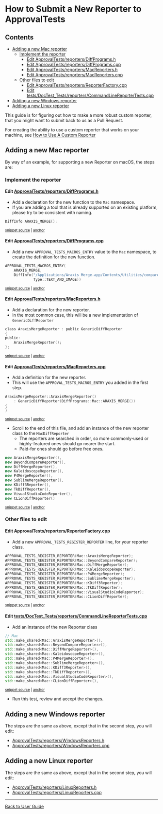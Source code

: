 <a id="top"></a>

# How to Submit a New Reporter to ApprovalTests

<!-- toc -->
## Contents

  * [Adding a new Mac reporter](#adding-a-new-mac-reporter)
    * [Implement the reporter](#implement-the-reporter)
      * [Edit ApprovalTests/reporters/DiffPrograms.h](#edit-approvaltestsreportersdiffprogramsh)
      * [Edit ApprovalTests/reporters/DiffPrograms.cpp](#edit-approvaltestsreportersdiffprogramscpp)
      * [Edit ApprovalTests/reporters/MacReporters.h](#edit-approvaltestsreportersmacreportersh)
      * [Edit ApprovalTests/reporters/MacReporters.cpp](#edit-approvaltestsreportersmacreporterscpp)
    * [Other files to edit](#other-files-to-edit)
      * [Edit ApprovalTests/reporters/ReporterFactory.cpp](#edit-approvaltestsreportersreporterfactorycpp)
      * [Edit tests/DocTest_Tests/reporters/CommandLineReporterTests.cpp](#edit-testsdoctest_testsreporterscommandlinereportertestscpp)
  * [Adding a new Windows reporter](#adding-a-new-windows-reporter)
  * [Adding a new Linux reporter](#adding-a-new-linux-reporter)<!-- endToc -->

This guide is for figuring out how to make a more robust custom reporter, that you might want to submit back to us as a Pull Request.

For creating the ability to use a custom reporter that works on your machine, see [How to Use A Custom Reporter](/doc/how_tos/UseACustomReporter.md#top)

## Adding a new Mac reporter

By way of an example, for supporting a new Reporter on macOS, the steps are:

### Implement the reporter

#### Edit [ApprovalTests/reporters/DiffPrograms.h](https://github.com/approvals/ApprovalTests.cpp/blob/master/ApprovalTests/reporters/DiffPrograms.h)

* Add a declaration for the new function to the `Mac` namespace.
* If you are adding a tool that is already supported on an existing platform, please try to be consistent with naming.

<!-- snippet: add_reporter_macro_header -->
<a id='snippet-add_reporter_macro_header'></a>
```h
DiffInfo ARAXIS_MERGE();
```
<sup><a href='/ApprovalTests/reporters/DiffPrograms.h#L13-L15' title='Snippet source file'>snippet source</a> | <a href='#snippet-add_reporter_macro_header' title='Start of snippet'>anchor</a></sup>
<!-- endSnippet -->

#### Edit [ApprovalTests/reporters/DiffPrograms.cpp](https://github.com/approvals/ApprovalTests.cpp/blob/master/ApprovalTests/reporters/DiffPrograms.cpp)

* Add a new `APPROVAL_TESTS_MACROS_ENTRY` value to the `Mac` namespace, to create the definition for the new function.

<!-- snippet: add_reporter_macro_implementation -->
<a id='snippet-add_reporter_macro_implementation'></a>
```cpp
APPROVAL_TESTS_MACROS_ENTRY(
    ARAXIS_MERGE,
    DiffInfo("/Applications/Araxis Merge.app/Contents/Utilities/compare",
             Type::TEXT_AND_IMAGE))
```
<sup><a href='/ApprovalTests/reporters/DiffPrograms.cpp#L24-L29' title='Snippet source file'>snippet source</a> | <a href='#snippet-add_reporter_macro_implementation' title='Start of snippet'>anchor</a></sup>
<!-- endSnippet -->

#### Edit [ApprovalTests/reporters/MacReporters.h](https://github.com/approvals/ApprovalTests.cpp/blob/master/ApprovalTests/reporters/MacReporters.h)

* Add a declaration for the new reporter.
* In the most common case, this will be a new implementation of `GenericDiffReporter`

<!-- snippet: add_reporter_class_header -->
<a id='snippet-add_reporter_class_header'></a>
```h
class AraxisMergeReporter : public GenericDiffReporter
{
public:
    AraxisMergeReporter();
};
```
<sup><a href='/ApprovalTests/reporters/MacReporters.h#L16-L22' title='Snippet source file'>snippet source</a> | <a href='#snippet-add_reporter_class_header' title='Start of snippet'>anchor</a></sup>
<!-- endSnippet -->

#### Edit [ApprovalTests/reporters/MacReporters.cpp](https://github.com/approvals/ApprovalTests.cpp/blob/master/ApprovalTests/reporters/MacReporters.cpp)

* Add a definition for the new reporter.
* This will use the `APPROVAL_TESTS_MACROS_ENTRY` you added in the first step.

<!-- snippet: add_reporter_class_implementation -->
<a id='snippet-add_reporter_class_implementation'></a>
```cpp
AraxisMergeReporter::AraxisMergeReporter()
    : GenericDiffReporter(DiffPrograms::Mac::ARAXIS_MERGE())
{
}
```
<sup><a href='/ApprovalTests/reporters/MacReporters.cpp#L14-L19' title='Snippet source file'>snippet source</a> | <a href='#snippet-add_reporter_class_implementation' title='Start of snippet'>anchor</a></sup>
<!-- endSnippet -->

* Scroll to the end of this file, and add an instance of the new reporter class to the `MacDiffReporter`
    * The reporters are searched in order, so more commonly-used or highly-featured ones should go nearer the start.
    * Paid-for ones should go before free ones.

<!-- snippet: mac_diff_reporters -->
<a id='snippet-mac_diff_reporters'></a>
```cpp
new AraxisMergeReporter(),
new BeyondCompareReporter(),
new DiffMergeReporter(),
new KaleidoscopeReporter(),
new P4MergeReporter(),
new SublimeMergeReporter(),
new KDiff3Reporter(),
new TkDiffReporter(),
new VisualStudioCodeReporter(),
new CLionDiffReporter()
```
<sup><a href='/ApprovalTests/reporters/MacReporters.cpp#L63-L74' title='Snippet source file'>snippet source</a> | <a href='#snippet-mac_diff_reporters' title='Start of snippet'>anchor</a></sup>
<!-- endSnippet -->


### Other files to edit

#### Edit [ApprovalTests/reporters/ReporterFactory.cpp](https://github.com/approvals/ApprovalTests.cpp/blob/master/ApprovalTests/reporters/ReporterFactory.cpp)

* Add a new `APPROVAL_TESTS_REGISTER_REPORTER` line, for your reporter class.

<!-- snippet: register_reporter_with_factory -->
<a id='snippet-register_reporter_with_factory'></a>
```cpp
APPROVAL_TESTS_REGISTER_REPORTER(Mac::AraxisMergeReporter);
APPROVAL_TESTS_REGISTER_REPORTER(Mac::BeyondCompareReporter);
APPROVAL_TESTS_REGISTER_REPORTER(Mac::DiffMergeReporter);
APPROVAL_TESTS_REGISTER_REPORTER(Mac::KaleidoscopeReporter);
APPROVAL_TESTS_REGISTER_REPORTER(Mac::P4MergeReporter);
APPROVAL_TESTS_REGISTER_REPORTER(Mac::SublimeMergeReporter);
APPROVAL_TESTS_REGISTER_REPORTER(Mac::KDiff3Reporter);
APPROVAL_TESTS_REGISTER_REPORTER(Mac::TkDiffReporter);
APPROVAL_TESTS_REGISTER_REPORTER(Mac::VisualStudioCodeReporter);
APPROVAL_TESTS_REGISTER_REPORTER(Mac::CLionDiffReporter);
```
<sup><a href='/ApprovalTests/reporters/ReporterFactory.cpp#L67-L78' title='Snippet source file'>snippet source</a> | <a href='#snippet-register_reporter_with_factory' title='Start of snippet'>anchor</a></sup>
<!-- endSnippet -->

#### Edit [tests/DocTest_Tests/reporters/CommandLineReporterTests.cpp](https://github.com/approvals/ApprovalTests.cpp/blob/master/tests/DocTest_Tests/reporters/CommandLineReporterTests.cpp)

* Add an instance of the new Reporter class

<!-- snippet: add_reporter_command_test -->
<a id='snippet-add_reporter_command_test'></a>
```cpp
// Mac
std::make_shared<Mac::AraxisMergeReporter>(),
std::make_shared<Mac::BeyondCompareReporter>(),
std::make_shared<Mac::DiffMergeReporter>(),
std::make_shared<Mac::KaleidoscopeReporter>(),
std::make_shared<Mac::P4MergeReporter>(),
std::make_shared<Mac::SublimeMergeReporter>(),
std::make_shared<Mac::KDiff3Reporter>(),
std::make_shared<Mac::TkDiffReporter>(),
std::make_shared<Mac::VisualStudioCodeReporter>(),
std::make_shared<Mac::CLionDiffReporter>(),
```
<sup><a href='/tests/DocTest_Tests/reporters/CommandLineReporterTests.cpp#L26-L38' title='Snippet source file'>snippet source</a> | <a href='#snippet-add_reporter_command_test' title='Start of snippet'>anchor</a></sup>
<!-- endSnippet -->

* Run this test, review and accept the changes.

## Adding a new Windows reporter

The steps are the same as above, except that in the second step, you will edit:
 
* [ApprovalTests/reporters/WindowsReporters.h](https://github.com/approvals/ApprovalTests.cpp/blob/master/ApprovalTests/reporters/WindowsReporters.h)
* [ApprovalTests/reporters/WindowsReporters.cpp](https://github.com/approvals/ApprovalTests.cpp/blob/master/ApprovalTests/reporters/WindowsReporters.cpp)

## Adding a new Linux reporter

The steps are the same as above, except that in the second step, you will edit:

* [ApprovalTests/reporters/LinuxReporters.h](https://github.com/approvals/ApprovalTests.cpp/blob/master/ApprovalTests/reporters/LinuxReporters.h)
* [ApprovalTests/reporters/LinuxReporters.cpp](https://github.com/approvals/ApprovalTests.cpp/blob/master/ApprovalTests/reporters/LinuxReporters.cpp)


---

[Back to User Guide](/doc/README.md#top)
